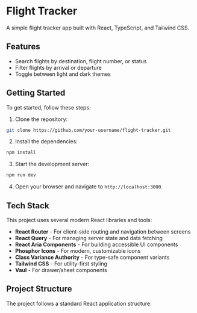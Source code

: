 # Flight Tracker

A simple flight tracker app built with React, TypeScript, and Tailwind CSS.

## Features

- Search flights by destination, flight number, or status
- Filter flights by arrival or departure
- Toggle between light and dark themes

## Getting Started

To get started, follow these steps:

1. Clone the repository:

```bash
git clone https://github.com/your-username/flight-tracker.git
```

2. Install the dependencies:

```bash
npm install
```

3. Start the development server:

```bash
npm run dev
```

4. Open your browser and navigate to `http://localhost:3000`.

## Tech Stack

This project uses several modern React libraries and tools:

- **React Router** - For client-side routing and navigation between screens
- **React Query** - For managing server state and data fetching
- **React Aria Components** - For building accessible UI components
- **Phosphor Icons** - For modern, customizable icons
- **Class Variance Authority** - For type-safe component variants
- **Tailwind CSS** - For utility-first styling
- **Vaul** - For drawer/sheet components

## Project Structure
The project follows a standard React application structure:

